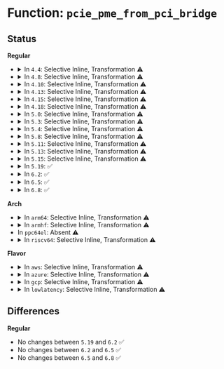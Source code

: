 # Function: <code>pcie_pme_from_pci_bridge</code>

## Status
<b>Regular</b>
<ul>
<li>
<details>
<summary>In <code>4.4</code>: Selective Inline, Transformation ⚠️</summary>

**Collision:** Unique Static

**Inline:** Selective

**Transformation:** True

**Instances:**

```
In drivers/pci/pcie/pme.c (ffffffff8144b8e0)
Location: drivers/pci/pcie/pme.c:110
Inline: True
Inline callers:
  - drivers/pci/pcie/pme.c:pcie_pme_work_fn
  - drivers/pci/pcie/pme.c:pcie_pme_work_fn
Direct callers:
  - drivers/pci/pcie/pme.c:pcie_pme_work_fn
  - drivers/pci/pcie/pme.c:pcie_pme_work_fn
```
**Symbols:**

```
ffffffff8144b8e0-ffffffff8144b959: pcie_pme_from_pci_bridge.part.6 (STB_LOCAL)
```
</details>
</li>
<li>
<details>
<summary>In <code>4.8</code>: Selective Inline, Transformation ⚠️</summary>

**Collision:** Unique Static

**Inline:** Selective

**Transformation:** True

**Instances:**

```
In drivers/pci/pcie/pme.c (ffffffff81497f5d)
Location: drivers/pci/pcie/pme.c:110
Inline: True
Inline callers:
  - drivers/pci/pcie/pme.c:pcie_pme_work_fn
  - drivers/pci/pcie/pme.c:pcie_pme_work_fn
Direct callers:
  - drivers/pci/pcie/pme.c:pcie_pme_work_fn
  - drivers/pci/pcie/pme.c:pcie_pme_work_fn
```
**Symbols:**

```
ffffffff81497b70-ffffffff81497bee: pcie_pme_from_pci_bridge.part.6 (STB_LOCAL)
```
</details>
</li>
<li>
<details>
<summary>In <code>4.10</code>: Selective Inline, Transformation ⚠️</summary>

**Collision:** Unique Static

**Inline:** Selective

**Transformation:** True

**Instances:**

```
In drivers/pci/pcie/pme.c (ffffffff814b980d)
Location: drivers/pci/pcie/pme.c:109
Inline: True
Inline callers:
  - drivers/pci/pcie/pme.c:pcie_pme_work_fn
  - drivers/pci/pcie/pme.c:pcie_pme_work_fn
Direct callers:
  - drivers/pci/pcie/pme.c:pcie_pme_work_fn
  - drivers/pci/pcie/pme.c:pcie_pme_work_fn
```
**Symbols:**

```
ffffffff814b94b0-ffffffff814b952e: pcie_pme_from_pci_bridge.part.6 (STB_LOCAL)
```
</details>
</li>
<li>
<details>
<summary>In <code>4.13</code>: Selective Inline, Transformation ⚠️</summary>

**Collision:** Unique Static

**Inline:** Selective

**Transformation:** True

**Instances:**

```
In drivers/pci/pcie/pme.c (ffffffff814c3fe0)
Location: drivers/pci/pcie/pme.c:103
Inline: True
Inline callers:
  - drivers/pci/pcie/pme.c:pcie_pme_work_fn
  - drivers/pci/pcie/pme.c:pcie_pme_work_fn
Direct callers:
  - drivers/pci/pcie/pme.c:pcie_pme_work_fn
  - drivers/pci/pcie/pme.c:pcie_pme_work_fn
```
**Symbols:**

```
ffffffff814c3ca0-ffffffff814c3d11: pcie_pme_from_pci_bridge.part.6 (STB_LOCAL)
```
</details>
</li>
<li>
<details>
<summary>In <code>4.15</code>: Selective Inline, Transformation ⚠️</summary>

**Collision:** Unique Static

**Inline:** Selective

**Transformation:** True

**Instances:**

```
In drivers/pci/pcie/pme.c (ffffffff81504229)
Location: drivers/pci/pcie/pme.c:103
Inline: True
Inline callers:
  - drivers/pci/pcie/pme.c:pcie_pme_work_fn
  - drivers/pci/pcie/pme.c:pcie_pme_work_fn
Direct callers:
  - drivers/pci/pcie/pme.c:pcie_pme_work_fn
  - drivers/pci/pcie/pme.c:pcie_pme_work_fn
```
**Symbols:**

```
ffffffff81503ee0-ffffffff81503f51: pcie_pme_from_pci_bridge.part.6 (STB_LOCAL)
```
</details>
</li>
<li>
<details>
<summary>In <code>4.18</code>: Selective Inline, Transformation ⚠️</summary>

**Collision:** Unique Static

**Inline:** Selective

**Transformation:** True

**Instances:**

```
In drivers/pci/pcie/pme.c (ffffffff81535185)
Location: drivers/pci/pcie/pme.c:99
Inline: True
Inline callers:
  - drivers/pci/pcie/pme.c:pcie_pme_work_fn
  - drivers/pci/pcie/pme.c:pcie_pme_work_fn
Direct callers:
  - drivers/pci/pcie/pme.c:pcie_pme_work_fn
  - drivers/pci/pcie/pme.c:pcie_pme_work_fn
```
**Symbols:**

```
ffffffff81534d50-ffffffff81534dce: pcie_pme_from_pci_bridge.part.6 (STB_LOCAL)
```
</details>
</li>
<li>
<details>
<summary>In <code>5.0</code>: Selective Inline, Transformation ⚠️</summary>

**Collision:** Unique Static

**Inline:** Selective

**Transformation:** True

**Instances:**

```
In drivers/pci/pcie/pme.c (ffffffff8154c735)
Location: drivers/pci/pcie/pme.c:99
Inline: True
Inline callers:
  - drivers/pci/pcie/pme.c:pcie_pme_work_fn
  - drivers/pci/pcie/pme.c:pcie_pme_work_fn
Direct callers:
  - drivers/pci/pcie/pme.c:pcie_pme_work_fn
  - drivers/pci/pcie/pme.c:pcie_pme_work_fn
```
**Symbols:**

```
ffffffff8154c3f0-ffffffff8154c46e: pcie_pme_from_pci_bridge.part.6 (STB_LOCAL)
```
</details>
</li>
<li>
<details>
<summary>In <code>5.3</code>: Selective Inline, Transformation ⚠️</summary>

**Collision:** Unique Static

**Inline:** Selective

**Transformation:** True

**Instances:**

```
In drivers/pci/pcie/pme.c (ffffffff8157c374)
Location: drivers/pci/pcie/pme.c:101
Inline: True
Inline callers:
  - drivers/pci/pcie/pme.c:pcie_pme_work_fn
  - drivers/pci/pcie/pme.c:pcie_pme_work_fn
Direct callers:
  - drivers/pci/pcie/pme.c:pcie_pme_work_fn
  - drivers/pci/pcie/pme.c:pcie_pme_work_fn
```
**Symbols:**

```
ffffffff8157c0e0-ffffffff8157c161: pcie_pme_from_pci_bridge.part.0 (STB_LOCAL)
```
</details>
</li>
<li>
<details>
<summary>In <code>5.4</code>: Selective Inline, Transformation ⚠️</summary>

**Collision:** Unique Static

**Inline:** Selective

**Transformation:** True

**Instances:**

```
In drivers/pci/pcie/pme.c (ffffffff8159ddd4)
Location: drivers/pci/pcie/pme.c:101
Inline: True
Inline callers:
  - drivers/pci/pcie/pme.c:pcie_pme_work_fn
  - drivers/pci/pcie/pme.c:pcie_pme_work_fn
Direct callers:
  - drivers/pci/pcie/pme.c:pcie_pme_work_fn
  - drivers/pci/pcie/pme.c:pcie_pme_work_fn
```
**Symbols:**

```
ffffffff8159db40-ffffffff8159dbc1: pcie_pme_from_pci_bridge.part.0 (STB_LOCAL)
```
</details>
</li>
<li>
<details>
<summary>In <code>5.8</code>: Selective Inline, Transformation ⚠️</summary>

**Collision:** Unique Static

**Inline:** Selective

**Transformation:** True

**Instances:**

```
In drivers/pci/pcie/pme.c (ffffffff8163d8bc)
Location: drivers/pci/pcie/pme.c:101
Inline: True
Inline callers:
  - drivers/pci/pcie/pme.c:pcie_pme_handle_request
  - drivers/pci/pcie/pme.c:pcie_pme_handle_request
Direct callers:
  - drivers/pci/pcie/pme.c:pcie_pme_handle_request
  - drivers/pci/pcie/pme.c:pcie_pme_handle_request
```
**Symbols:**

```
ffffffff8163d7d0-ffffffff8163d851: pcie_pme_from_pci_bridge.part.0 (STB_LOCAL)
```
</details>
</li>
<li>
<details>
<summary>In <code>5.11</code>: Selective Inline, Transformation ⚠️</summary>

**Collision:** Unique Static

**Inline:** Selective

**Transformation:** True

**Instances:**

```
In drivers/pci/pcie/pme.c (ffffffff81663f4c)
Location: drivers/pci/pcie/pme.c:101
Inline: True
Inline callers:
  - drivers/pci/pcie/pme.c:pcie_pme_handle_request
  - drivers/pci/pcie/pme.c:pcie_pme_handle_request
Direct callers:
  - drivers/pci/pcie/pme.c:pcie_pme_handle_request
  - drivers/pci/pcie/pme.c:pcie_pme_handle_request
```
**Symbols:**

```
ffffffff81663e60-ffffffff81663ee1: pcie_pme_from_pci_bridge.part.0 (STB_LOCAL)
```
</details>
</li>
<li>
<details>
<summary>In <code>5.13</code>: Selective Inline, Transformation ⚠️</summary>

**Collision:** Unique Static

**Inline:** Selective

**Transformation:** True

**Instances:**

```
In drivers/pci/pcie/pme.c (ffffffff816463bc)
Location: drivers/pci/pcie/pme.c:101
Inline: True
Inline callers:
  - drivers/pci/pcie/pme.c:pcie_pme_handle_request
  - drivers/pci/pcie/pme.c:pcie_pme_handle_request
Direct callers:
  - drivers/pci/pcie/pme.c:pcie_pme_handle_request
  - drivers/pci/pcie/pme.c:pcie_pme_handle_request
```
**Symbols:**

```
ffffffff816462d0-ffffffff81646351: pcie_pme_from_pci_bridge.part.0 (STB_LOCAL)
```
</details>
</li>
<li>
<details>
<summary>In <code>5.15</code>: Selective Inline, Transformation ⚠️</summary>

**Collision:** Unique Static

**Inline:** Selective

**Transformation:** True

**Instances:**

```
In drivers/pci/pcie/pme.c (ffffffff816b7c2c)
Location: drivers/pci/pcie/pme.c:101
Inline: True
Inline callers:
  - drivers/pci/pcie/pme.c:pcie_pme_handle_request
  - drivers/pci/pcie/pme.c:pcie_pme_handle_request
Direct callers:
  - drivers/pci/pcie/pme.c:pcie_pme_handle_request
  - drivers/pci/pcie/pme.c:pcie_pme_handle_request
```
**Symbols:**

```
ffffffff816b7b50-ffffffff816b7bd0: pcie_pme_from_pci_bridge.part.0 (STB_LOCAL)
```
</details>
</li>
<li>
<details>
<summary>In <code>5.19</code>: ✅</summary>

```c
bool pcie_pme_from_pci_bridge(struct pci_bus *bus, u8 devfn);
```

**Collision:** Unique Static

**Inline:** No

**Transformation:** False

**Instances:**

```
In drivers/pci/pcie/pme.c (ffffffff817dbf20)
Location: drivers/pci/pcie/pme.c:101
Inline: False
Direct callers:
  - drivers/pci/pcie/pme.c:pcie_pme_handle_request
  - drivers/pci/pcie/pme.c:pcie_pme_handle_request
```
**Symbols:**

```
ffffffff817dbf20-ffffffff817dbfaf: pcie_pme_from_pci_bridge (STB_LOCAL)
```
</details>
</li>
<li>
<details>
<summary>In <code>6.2</code>: ✅</summary>

```c
bool pcie_pme_from_pci_bridge(struct pci_bus *bus, u8 devfn);
```

**Collision:** Unique Static

**Inline:** No

**Transformation:** False

**Instances:**

```
In drivers/pci/pcie/pme.c (ffffffff818fdd70)
Location: drivers/pci/pcie/pme.c:101
Inline: False
Direct callers:
  - drivers/pci/pcie/pme.c:pcie_pme_handle_request
  - drivers/pci/pcie/pme.c:pcie_pme_handle_request
```
**Symbols:**

```
ffffffff818fdd70-ffffffff818fddff: pcie_pme_from_pci_bridge (STB_LOCAL)
```
</details>
</li>
<li>
<details>
<summary>In <code>6.5</code>: ✅</summary>

```c
bool pcie_pme_from_pci_bridge(struct pci_bus *bus, u8 devfn);
```

**Collision:** Unique Static

**Inline:** No

**Transformation:** False

**Instances:**

```
In drivers/pci/pcie/pme.c (ffffffff81941220)
Location: drivers/pci/pcie/pme.c:101
Inline: False
Direct callers:
  - drivers/pci/pcie/pme.c:pcie_pme_handle_request
  - drivers/pci/pcie/pme.c:pcie_pme_handle_request
```
**Symbols:**

```
ffffffff81941220-ffffffff819412af: pcie_pme_from_pci_bridge (STB_LOCAL)
```
</details>
</li>
<li>
<details>
<summary>In <code>6.8</code>: ✅</summary>

```c
bool pcie_pme_from_pci_bridge(struct pci_bus *bus, u8 devfn);
```

**Collision:** Unique Static

**Inline:** No

**Transformation:** False

**Instances:**

```
In drivers/pci/pcie/pme.c (ffffffff8198a480)
Location: drivers/pci/pcie/pme.c:102
Inline: False
Direct callers:
  - drivers/pci/pcie/pme.c:pcie_pme_handle_request
  - drivers/pci/pcie/pme.c:pcie_pme_handle_request
```
**Symbols:**

```
ffffffff8198a480-ffffffff8198a50f: pcie_pme_from_pci_bridge (STB_LOCAL)
```
</details>
</li>
</ul>
<b>Arch</b>
<ul>
<li>
<details>
<summary>In <code>arm64</code>: Selective Inline, Transformation ⚠️</summary>

**Collision:** Unique Static

**Inline:** Selective

**Transformation:** True

**Instances:**

```
In drivers/pci/pcie/pme.c (ffff800010706298)
Location: drivers/pci/pcie/pme.c:101
Inline: True
Inline callers:
  - drivers/pci/pcie/pme.c:pcie_pme_work_fn
  - drivers/pci/pcie/pme.c:pcie_pme_work_fn
Direct callers:
  - drivers/pci/pcie/pme.c:pcie_pme_work_fn
  - drivers/pci/pcie/pme.c:pcie_pme_work_fn
```
**Symbols:**

```
ffff800010705b10-ffff800010705bb4: pcie_pme_from_pci_bridge.part.0 (STB_LOCAL)
```
</details>
</li>
<li>
<details>
<summary>In <code>armhf</code>: Selective Inline, Transformation ⚠️</summary>

**Collision:** Unique Static

**Inline:** Selective

**Transformation:** True

**Instances:**

```
In drivers/pci/pcie/pme.c (c089d228)
Location: drivers/pci/pcie/pme.c:101
Inline: True
Inline callers:
  - drivers/pci/pcie/pme.c:pcie_pme_work_fn
  - drivers/pci/pcie/pme.c:pcie_pme_work_fn
Direct callers:
  - drivers/pci/pcie/pme.c:pcie_pme_work_fn
  - drivers/pci/pcie/pme.c:pcie_pme_work_fn
```
**Symbols:**

```
c089ce70-c089cef4: pcie_pme_from_pci_bridge.part.0 (STB_LOCAL)
```
</details>
</li>
<li>
In <code>ppc64el</code>: Absent ⚠️
</li>
<li>
<details>
<summary>In <code>riscv64</code>: Selective Inline, Transformation ⚠️</summary>

**Collision:** Unique Static

**Inline:** Selective

**Transformation:** True

**Instances:**

```
In drivers/pci/pcie/pme.c (ffffffe0004d3ed0)
Location: drivers/pci/pcie/pme.c:101
Inline: True
Inline callers:
  - drivers/pci/pcie/pme.c:pcie_pme_work_fn
  - drivers/pci/pcie/pme.c:pcie_pme_work_fn
Direct callers:
  - drivers/pci/pcie/pme.c:pcie_pme_work_fn
  - drivers/pci/pcie/pme.c:pcie_pme_work_fn
```
**Symbols:**

```
ffffffe0004d3a06-ffffffe0004d3aa2: pcie_pme_from_pci_bridge.part.0 (STB_LOCAL)
```
</details>
</li>
</ul>
<b>Flavor</b>
<ul>
<li>
<details>
<summary>In <code>aws</code>: Selective Inline, Transformation ⚠️</summary>

**Collision:** Unique Static

**Inline:** Selective

**Transformation:** True

**Instances:**

```
In drivers/pci/pcie/pme.c (ffffffff815915d4)
Location: drivers/pci/pcie/pme.c:101
Inline: True
Inline callers:
  - drivers/pci/pcie/pme.c:pcie_pme_work_fn
  - drivers/pci/pcie/pme.c:pcie_pme_work_fn
Direct callers:
  - drivers/pci/pcie/pme.c:pcie_pme_work_fn
  - drivers/pci/pcie/pme.c:pcie_pme_work_fn
```
**Symbols:**

```
ffffffff81591340-ffffffff815913c1: pcie_pme_from_pci_bridge.part.0 (STB_LOCAL)
```
</details>
</li>
<li>
<details>
<summary>In <code>azure</code>: Selective Inline, Transformation ⚠️</summary>

**Collision:** Unique Static

**Inline:** Selective

**Transformation:** True

**Instances:**

```
In drivers/pci/pcie/pme.c (ffffffff815808c8)
Location: drivers/pci/pcie/pme.c:101
Inline: True
Inline callers:
  - drivers/pci/pcie/pme.c:pcie_pme_work_fn
  - drivers/pci/pcie/pme.c:pcie_pme_work_fn
Direct callers:
  - drivers/pci/pcie/pme.c:pcie_pme_work_fn
  - drivers/pci/pcie/pme.c:pcie_pme_work_fn
```
**Symbols:**

```
ffffffff81580510-ffffffff81580591: pcie_pme_from_pci_bridge.part.0 (STB_LOCAL)
```
</details>
</li>
<li>
<details>
<summary>In <code>gcp</code>: Selective Inline, Transformation ⚠️</summary>

**Collision:** Unique Static

**Inline:** Selective

**Transformation:** True

**Instances:**

```
In drivers/pci/pcie/pme.c (ffffffff81591b24)
Location: drivers/pci/pcie/pme.c:101
Inline: True
Inline callers:
  - drivers/pci/pcie/pme.c:pcie_pme_work_fn
  - drivers/pci/pcie/pme.c:pcie_pme_work_fn
Direct callers:
  - drivers/pci/pcie/pme.c:pcie_pme_work_fn
  - drivers/pci/pcie/pme.c:pcie_pme_work_fn
```
**Symbols:**

```
ffffffff81591890-ffffffff81591911: pcie_pme_from_pci_bridge.part.0 (STB_LOCAL)
```
</details>
</li>
<li>
<details>
<summary>In <code>lowlatency</code>: Selective Inline, Transformation ⚠️</summary>

**Collision:** Unique Static

**Inline:** Selective

**Transformation:** True

**Instances:**

```
In drivers/pci/pcie/pme.c (ffffffff815ac165)
Location: drivers/pci/pcie/pme.c:101
Inline: True
Inline callers:
  - drivers/pci/pcie/pme.c:pcie_pme_work_fn
  - drivers/pci/pcie/pme.c:pcie_pme_work_fn
Direct callers:
  - drivers/pci/pcie/pme.c:pcie_pme_work_fn
  - drivers/pci/pcie/pme.c:pcie_pme_work_fn
```
**Symbols:**

```
ffffffff815abe80-ffffffff815abf01: pcie_pme_from_pci_bridge.part.0 (STB_LOCAL)
```
</details>
</li>
</ul>

## Differences
<b>Regular</b>
<ul>
<li>
No changes between <code>5.19</code> and <code>6.2</code> ✅
</li>
<li>
No changes between <code>6.2</code> and <code>6.5</code> ✅
</li>
<li>
No changes between <code>6.5</code> and <code>6.8</code> ✅
</li>
</ul>
